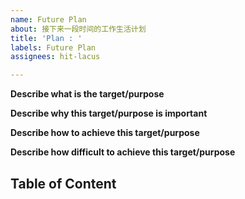 ```yaml
---
name: Future Plan
about: 接下来一段时间的工作生活计划
title: 'Plan : '
labels: Future Plan
assignees: hit-lacus

---
```


**Describe what is the target/purpose**


**Describe why this target/purpose is important**


**Describe how to achieve this target/purpose**


**Describe how difficult to achieve this target/purpose**


## Table of Content
